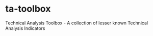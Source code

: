 ta-toolbox
==================

Technical Analysis Toolbox - A collection of  lesser known Technical Analysis Indicators